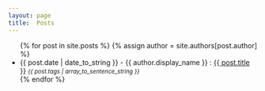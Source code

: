 ```yaml
---
layout: page
title:  Posts
---
```


<ul class="list-unstyled">
    {% for post in site.posts %}
    {% assign author = site.authors[post.author] %}
    <!-- <img class="img-circle" src="http://www.gravatar.com/avatar/{{ author.gravatar }}?s=30&d=identicon"/> -->
    <li>
        {{ post.date | date_to_string }} - {{ author.display_name }} :
        <a href="{{ site.baseurl }}{{ post.url }}">{{ post.title }}</a>
        <small><em>{{ post.tags | array_to_sentence_string }}</em></small>
    </li>
    {% endfor %}
</ul>
